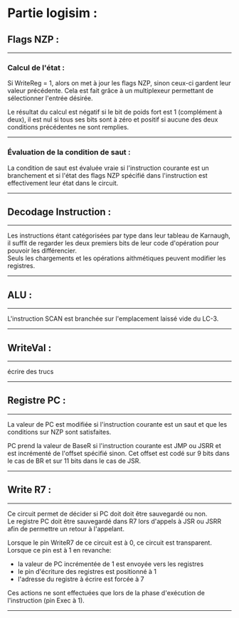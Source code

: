 # Partie logisim :

## **Flags NZP** :

---

### Calcul de l'état :

Si WriteReg = 1, alors on met à jour les flags NZP, sinon ceux-ci gardent leur valeur précédente. Cela est fait grâce à un multiplexeur permettant de sélectionner l'entrée désirée.

Le résultat du calcul est négatif si le bit de poids fort est 1 (complément à deux), il est nul si tous ses bits sont à zéro et positif si aucune des deux conditions précédentes ne sont remplies.

---

### Évaluation de la condition de saut :

La condition de saut est évaluée vraie si l'instruction courante est un branchement et si l'état des flags NZP spécifié dans l'instruction est effectivement leur état dans le circuit.

---

## **Decodage Instruction** : 

---

Les instructions étant catégorisées par type dans leur tableau de Karnaugh, il suffit de regarder les deux premiers bits de leur code d'opération pour pouvoir les différencier.  
Seuls les chargements et les opérations aithmétiques peuvent modifier les registres.

---

## **ALU** :

---

L'instruction SCAN est branchée sur l'emplacement laissé vide du LC-3.

---

## **WriteVal** :

---

écrire des trucs 

---

## **Registre PC** : 

--- 

La valeur de PC est modifiée si l'instruction courante est un saut et que les conditions sur NZP sont satisfaites.  

PC prend la valeur de BaseR si l'instruction courante est JMP ou JSRR et est incrémenté de l'offset spécifié sinon. Cet offset est codé sur 9 bits dans le cas de BR et sur 11 bits dans le cas de JSR.

---

## **Write R7** :

---

Ce circuit permet de décider si PC doit doit être sauvegardé ou non.  
Le registre PC doit être sauvegardé dans R7 lors d'appels à JSR ou JSRR afin de permettre un retour à l'appelant.

Lorsque le pin WriteR7 de ce circuit est à 0, ce circuit est transparent.  
Lorsque ce pin est à 1 en revanche: 
- la valeur de PC incrémentée de 1 est envoyée vers les registres
- le pin d'écriture des registres est positionné à 1
- l'adresse du registre à écrire est forcée à 7

Ces actions ne sont effectuées que lors de la phase d'exécution de l'instruction (pin Exec à 1).

---